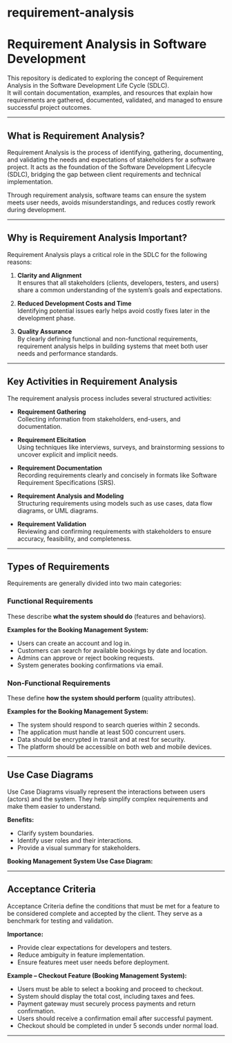 # requirement-analysis

# Requirement Analysis in Software Development

This repository is dedicated to exploring the concept of Requirement Analysis in the Software Development Life Cycle (SDLC).  
It will contain documentation, examples, and resources that explain how requirements are gathered, documented, validated, and managed to ensure successful project outcomes.




---

## What is Requirement Analysis?

Requirement Analysis is the process of identifying, gathering, documenting, and validating the needs and expectations of stakeholders for a software project. It acts as the foundation of the Software Development Lifecycle (SDLC), bridging the gap between client requirements and technical implementation.  

Through requirement analysis, software teams can ensure the system meets user needs, avoids misunderstandings, and reduces costly rework during development.

---

## Why is Requirement Analysis Important?

Requirement Analysis plays a critical role in the SDLC for the following reasons:

1. **Clarity and Alignment**  
   It ensures that all stakeholders (clients, developers, testers, and users) share a common understanding of the system’s goals and expectations.

2. **Reduced Development Costs and Time**  
   Identifying potential issues early helps avoid costly fixes later in the development phase.

3. **Quality Assurance**  
   By clearly defining functional and non-functional requirements, requirement analysis helps in building systems that meet both user needs and performance standards.

---

## Key Activities in Requirement Analysis

The requirement analysis process includes several structured activities:

- **Requirement Gathering**  
  Collecting information from stakeholders, end-users, and documentation.

- **Requirement Elicitation**  
  Using techniques like interviews, surveys, and brainstorming sessions to uncover explicit and implicit needs.

- **Requirement Documentation**  
  Recording requirements clearly and concisely in formats like Software Requirement Specifications (SRS).

- **Requirement Analysis and Modeling**  
  Structuring requirements using models such as use cases, data flow diagrams, or UML diagrams.

- **Requirement Validation**  
  Reviewing and confirming requirements with stakeholders to ensure accuracy, feasibility, and completeness.

---

## Types of Requirements

Requirements are generally divided into two main categories:

### Functional Requirements

These describe **what the system should do** (features and behaviors).  

**Examples for the Booking Management System:**
- Users can create an account and log in.
- Customers can search for available bookings by date and location.
- Admins can approve or reject booking requests.
- System generates booking confirmations via email.

### Non-Functional Requirements

These define **how the system should perform** (quality attributes).  

**Examples for the Booking Management System:**
- The system should respond to search queries within 2 seconds.
- The application must handle at least 500 concurrent users.
- Data should be encrypted in transit and at rest for security.
- The platform should be accessible on both web and mobile devices.

---

## Use Case Diagrams

Use Case Diagrams visually represent the interactions between users (actors) and the system. They help simplify complex requirements and make them easier to understand.  

**Benefits:**
- Clarify system boundaries.
- Identify user roles and their interactions.
- Provide a visual summary for stakeholders.

**Booking Management System Use Case Diagram:**



---

## Acceptance Criteria

Acceptance Criteria define the conditions that must be met for a feature to be considered complete and accepted by the client. They serve as a benchmark for testing and validation.  

**Importance:**
- Provide clear expectations for developers and testers.  
- Reduce ambiguity in feature implementation.  
- Ensure features meet user needs before deployment.  

**Example – Checkout Feature (Booking Management System):**

- Users must be able to select a booking and proceed to checkout.  
- System should display the total cost, including taxes and fees.  
- Payment gateway must securely process payments and return confirmation.  
- Users should receive a confirmation email after successful payment.  
- Checkout should be completed in under 5 seconds under normal load.  

---
